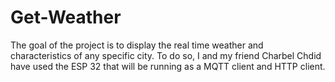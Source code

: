 # Get-Weather
The goal of the project is to display the real time weather and characteristics of any specific city. To do so, I and my friend Charbel Chdid have used the ESP 32 that will be running as a MQTT client and HTTP client.
